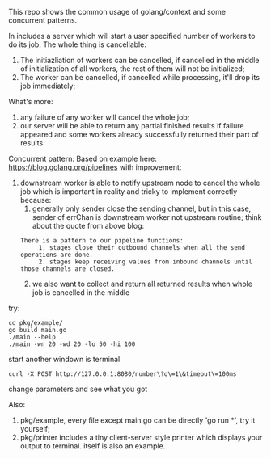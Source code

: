 This repo shows the common usage of golang/context and some concurrent patterns.

In includes a server which will start a user specified number of workers to do
its job. The whole thing is cancellable:

1. The initiazliation of workers can be cancelled, if cancelled in the middle of
initialization of all workers, the rest of them will not be initialized;
2. The worker can be cancelled, if cancelled while processing, it'll drop its
job immediately;

What's more:
1. any failure of any worker will cancel the whole job;
2. our server will be able to return any partial finished results if failure
appeared and some workers already successfully returned their part of results

Concurrent pattern:
Based on example here: https://blog.golang.org/pipelines with improvement:
1. downstream worker is able to notify upstream node to cancel the whole job which is important in reality and tricky to implement correctly because:
   1. generally only sender close the sending channel, but in this case, sender of errChan is downstream worker not upstream routine;
     think about the quote from above blog:
     ```
     There is a pattern to our pipeline functions:
          1. stages close their outbound channels when all the send operations are done.
          2. stages keep receiving values from inbound channels until those channels are closed.
     ```
   2. we also want to collect and return all returned results when whole job is cancelled in the middle


try:
```
cd pkg/example/
go build main.go
./main --help
./main -wn 20 -wd 20 -lo 50 -hi 100
```

start another windown is terminal
```
curl -X POST http://127.0.0.1:8080/number\?q\=1\&timeout\=100ms
```

change parameters and see what you got

Also:
1. pkg/example, every file except main.go can be directly 'go run *', try it yourself;
2. pkg/printer includes a tiny client-server style printer which displays your output to terminal. itself is also an
example.
